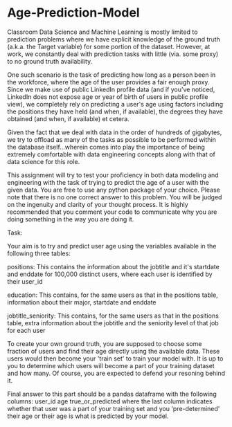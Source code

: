 # Age-Prediction-Model

Classroom Data Science and Machine Learning is mostly limited to prediction problems where we have explicit knowledge of the ground truth (a.k.a. the Target variable) for some portion of the dataset. However, at work, we constantly deal with prediction tasks with little (via. some proxy) to no ground truth availability.

One such scenario is the task of predicting how long as a person been in the workforce, where the age of the user provides a fair enough proxy. Since we make use of public LinkedIn profile data (and if you've noticed, LinkedIn does not expose age or year of birth of users in public profile view), we completely rely on predicting a user's age using factors including the positions they have held (and when, if available), the degrees they have obtained (and when, if available) et cetera.

Given the fact that we deal with data in the order of hundreds of gigabytes, we try to offload as many of the tasks as possible to be performed within the database itself...wherein comes into play the importance of being extremely comfortable with data engineering concepts along with that of data science for this role.

This assignment will try to test your proficiency in both data modeling and engineering with the task of trying to predict the age of a user with the given data. You are free to use any python package of your choice. Please note that there is no one correct answer to this problem. You will be judged on the ingenuity and clarity of your thought process. It is highly recommended that you comment your code to communicate why you are doing something in the way you are doing it.

Task:

Your aim is to try and predict user age using the variables available in the following three tables:

positions: This contains the information about the jobtitle and it's startdate and enddate for 100,000 distinct users, where each user is identified by their user_id

education: This contains, for the same users as that in the positions table, information about their major, startdate and enddate

jobtitle_seniority: This contains, for the same users as that in the positions table, extra information about the jobtitle and the seniority level of that job for each user


To create your own ground truth, you are supposed to choose some fraction of users and find their age directly using the available data. These users would then become your 'train set' to train your model with. It is up to you to determine which users will become a part of your training dataset and how many. Of course, you are expected to defend your resoning behind it.

Final answer to this part should be a pandas dataframe with the following columns: user_id age true_or_predicted where the last column indicates whether that user was a part of your training set and you 'pre-determined' their age or their age is what is predicted by your model.

